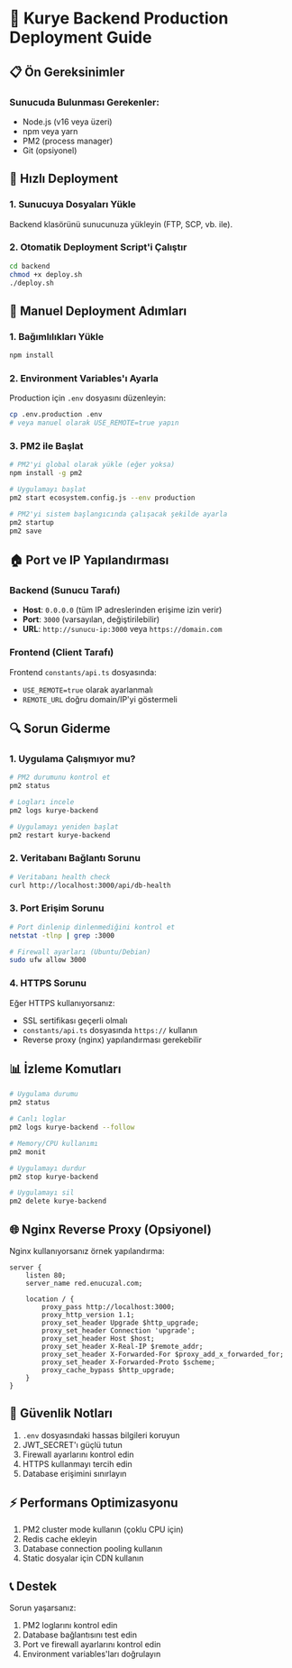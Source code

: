 # 🚀 Kurye Backend Production Deployment Guide

## 📋 Ön Gereksinimler

### Sunucuda Bulunması Gerekenler:
- Node.js (v16 veya üzeri)
- npm veya yarn
- PM2 (process manager)
- Git (opsiyonel)

## 🔧 Hızlı Deployment

### 1. Sunucuya Dosyaları Yükle
Backend klasörünü sunucunuza yükleyin (FTP, SCP, vb. ile).

### 2. Otomatik Deployment Script'i Çalıştır
```bash
cd backend
chmod +x deploy.sh
./deploy.sh
```

## 📝 Manuel Deployment Adımları

### 1. Bağımlılıkları Yükle
```bash
npm install
```

### 2. Environment Variables'ı Ayarla
Production için `.env` dosyasını düzenleyin:
```bash
cp .env.production .env
# veya manuel olarak USE_REMOTE=true yapın
```

### 3. PM2 ile Başlat
```bash
# PM2'yi global olarak yükle (eğer yoksa)
npm install -g pm2

# Uygulamayı başlat
pm2 start ecosystem.config.js --env production

# PM2'yi sistem başlangıcında çalışacak şekilde ayarla
pm2 startup
pm2 save
```

## 🏠 Port ve IP Yapılandırması

### Backend (Sunucu Tarafı)
- **Host**: `0.0.0.0` (tüm IP adreslerinden erişime izin verir)
- **Port**: `3000` (varsayılan, değiştirilebilir)
- **URL**: `http://sunucu-ip:3000` veya `https://domain.com`

### Frontend (Client Tarafı)
Frontend `constants/api.ts` dosyasında:
- `USE_REMOTE=true` olarak ayarlanmalı
- `REMOTE_URL` doğru domain/IP'yi göstermeli

## 🔍 Sorun Giderme

### 1. Uygulama Çalışmıyor mu?
```bash
# PM2 durumunu kontrol et
pm2 status

# Logları incele
pm2 logs kurye-backend

# Uygulamayı yeniden başlat
pm2 restart kurye-backend
```

### 2. Veritabanı Bağlantı Sorunu
```bash
# Veritabanı health check
curl http://localhost:3000/api/db-health
```

### 3. Port Erişim Sorunu
```bash
# Port dinlenip dinlenmediğini kontrol et
netstat -tlnp | grep :3000

# Firewall ayarları (Ubuntu/Debian)
sudo ufw allow 3000
```

### 4. HTTPS Sorunu
Eğer HTTPS kullanıyorsanız:
- SSL sertifikası geçerli olmalı
- `constants/api.ts` dosyasında `https://` kullanın
- Reverse proxy (nginx) yapılandırması gerekebilir

## 📊 İzleme Komutları

```bash
# Uygulama durumu
pm2 status

# Canlı loglar
pm2 logs kurye-backend --follow

# Memory/CPU kullanımı
pm2 monit

# Uygulamayı durdur
pm2 stop kurye-backend

# Uygulamayı sil
pm2 delete kurye-backend
```

## 🌐 Nginx Reverse Proxy (Opsiyonel)

Nginx kullanıyorsanız örnek yapılandırma:

```nginx
server {
    listen 80;
    server_name red.enucuzal.com;

    location / {
        proxy_pass http://localhost:3000;
        proxy_http_version 1.1;
        proxy_set_header Upgrade $http_upgrade;
        proxy_set_header Connection 'upgrade';
        proxy_set_header Host $host;
        proxy_set_header X-Real-IP $remote_addr;
        proxy_set_header X-Forwarded-For $proxy_add_x_forwarded_for;
        proxy_set_header X-Forwarded-Proto $scheme;
        proxy_cache_bypass $http_upgrade;
    }
}
```

## 🔐 Güvenlik Notları

1. `.env` dosyasındaki hassas bilgileri koruyun
2. JWT_SECRET'ı güçlü tutun
3. Firewall ayarlarını kontrol edin
4. HTTPS kullanmayı tercih edin
5. Database erişimini sınırlayın

## ⚡ Performans Optimizasyonu

1. PM2 cluster mode kullanın (çoklu CPU için)
2. Redis cache ekleyin
3. Database connection pooling kullanın
4. Static dosyalar için CDN kullanın

## 📞 Destek

Sorun yaşarsanız:
1. PM2 loglarını kontrol edin
2. Database bağlantısını test edin
3. Port ve firewall ayarlarını kontrol edin
4. Environment variables'ları doğrulayın 